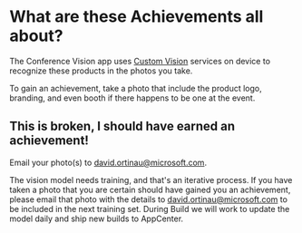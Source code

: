 ﻿# What are these Achievements all about?

The Conference Vision app uses [Custom Vision](https://www.customvision.ai/) services on device to recognize these products in the photos you take.

To gain an achievement, take a photo that include the product logo, branding, and even booth if there happens to be one at the event.

## This is broken, I should have earned an achievement!

Email your photo(s) to [david.ortinau@microsoft.com](mailto:david.ortinau@microsoft.com).

The vision model needs training, and that's an iterative process. If you have taken a photo that you are certain should have gained you an achievement, please email that photo with the details to [david.ortinau@microsoft.com](mailto:david.ortinau@microsoft.com) to be included in the next training set. During Build we will work to update the model daily and ship new builds to AppCenter.